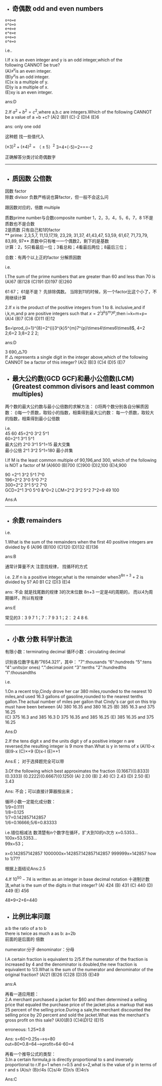 - ## 奇偶数 odd and even numbers
```
o+o=e
o*o=o
e+e=e
e*e=e
o+e=o
o*e=o
```

i.e..

I.If x is an even integer and y is an odd integer,which of the  
following CANNOT be true?  
(A)$x^y$is an even integer.  
(B)$y^x$is an odd integer.   
(C)x is a multiple of y.  
(D)y is a multiple of x.  
(E)xy is an even integer.   

ans:D


2.If $a^2+b^2=c^2$,where a,b.c are integers.Which of the following
CANNOT be a value of a +b +c?
(A)2
(B)1
(C)-2
(D)4
(E)6

ans: only one odd 

这种题 找一些值代入

$(±3)^2+(±4)^{2}=（±5）^2$
3+4+(-5)=2===-2

正确解答分类讨论奇偶数字

---

- ## 质因数 公倍数
因数 factor  
除数 divisor
负数严格说也算factor，但一般不会这么问

跟因数对应的，倍数 multiple

质数prime number与合数composite number 
1，2，3，4，5，6，7，8
1不是质数也不是合数  
2是质数 只有自己和1的factor  
** prime: 2,3,5,7,
11,13,17,19,
23,29,
31,37,
41,43,47, 
53,59,
61,67,
71,73,79,
83,89,
97** 
质数中只有唯一一个偶数2，剩下的是基数  
计算：2，5只看最后一位；3看总和；4看最后两位；8最后三位；

合数：有两个以上正的factor
分解质因数

i.e.

I.The sum of the prime numbers that are greater than 60 and
less than 70 is
(A)67
(B)128
(C)191
(D)197
(E)260

61 67；
61是不是？ 先排除偶数。 当除到11的时候，另一个factor比这个小了，不用继续计算  

2.If x is the product of the positive integers from 1 to 8.
inclusive,and if i,k,m,and p are positive integers such that $x=2^{i}3^{k}5^{m}7^{p}$,then i+k+m+p=
(A)4
(B)7
(C)8
(D)11
(E)12


$x=\prod_{i=1}^{8}=2^{i}3^{k}5^{m}7^{p}\times4\times6\times8$,
4=2 2;6=2 3;8=2 2 2;

ans:D

3
690,△70  
If △ represents a single digit in the integer above,which of the following CANNOT be a factor of this integer?
(A)2
(B)3
(C)4
(D)5
(E)7

- ## 最大公约数(GCD GCF)和最小公倍数(LCM)(Greatest common divisors and least common multiples)

两个数的最大公约数与最小公倍数的求解方法：
()将两个数分别各自分解质因数：
()每一个质数，取较小的指数，相乘得到最大公约数：
每一个质数，取较大的指数，相乘得到最小公倍数

i.e.  
45 60
45=2^0 3^2 5^1  
60=2^1 3^1 5^1  
最大公约 2^0 3^1 5^1=15    最大交集  
最小公倍 2^1 3^2 5^1=180   最小并集  

I.If M is the least common multiple of 90,196,and 300,
which of the following is NOT a factor of M
(A)600
(B)700
(C)900
(D)2,100
(E)4,900


90 =2^1 3^2 5^1 7^0  
196=2^2 3^0 5^0 7^2   
300=2^2 3^1 5^2 7^0  
GCD=2^1 3^0 5^0 &^0=2
LCM=2^2 3^2 5^2 7^2=9 49 100

Ans:A

---

- ## 余数 remainders

i.e.

1.What is the sum of the remainders when the first
40 positive integers are divided by 6
(A)96
(B)100
(C)120
(D)132
(E)136

ans:B

通常计算量不大 注意找规律， 找循环的方式

i.e.
2.If n is a positive integer,what is the remainder when$3^{8n+3}+2$ is divided by 5?
A0
B1
C2
(D)3
(E)4  

ans: 不会
就是找尾数的规律  3的次末位数
8n+3 一定是4的周期的， 而以4为周期循环，所以有规律

ans:E


常见的3：3 9 7 1；7：7 9 3 1；2： 2 4 8 6.

---

- ## 小数 分数 科学计数法

有限小数：terminating decimal
循环小数：circulating decimal 



识别各位数字名称”7654.321”，其中：
"7":thousands
“6":hundreds
“5":tens
“4":units(or ones)
“.”:decimal point
“3":tenths
"2":hundredths
“I":thousandths

i.e.

1.On a recent trip,Cindy drove her car 380 miles,rounded to
the nearest 10 miles,and used 16.3 gallons of gasoline,rounded
to the nearest tenths gallon.The actual number of miles per
gallon that Cindy's car got on this trip must have been between
(A)
380 16.35
and 
380 16.25 
(B)
385 16.3
and 
375 16.25  
(C)
375 16.3
and
385 16.3
D
375 16.35
and
385 16.25
(E)
385 16.35
and
375 16.25

Ans:D


2.If the tens digit x and the units digit y of a positive integer n are reversed,the resulting integer is 9 more than.What is y in terms of x
(A)10-x
(B)9-x
(C)×+9
(D)x-I
(E)×+1

Ans:E；
对于选择题完全可以带

3.Of the following which best approximates the fraction
(0.1667)(0.8333)(0.3333)
(0.2222)(0.6667)(0.1250)
(A)
2.00
(B)
2.40
(C)
2.43
(D)
2.50
(E)
3.43

Ans: 不会；可以直接计算器按出来；


循环小数一定能化成分数：  
1/9=0.1111  
1/8=0.125  
1/7=0.142857142857  
1/6=0.16666;5/6=0.83333  


i.e.错位相减法 数清楚有n个数字在循环，扩大到10的n次方
x=0.5353...  
100x=53.5353...  
99x=53；


x=0.142857142857
1000000x=142857.142857142857
999999x=142857  how to 1/7??

根据上面结论Ans:2.5

4.If $10^{50}-74$ is written as an integer in base decimal notation 十进制计数法,what is the sum of the digits in that integer?
(A)
424
(B)
431
(C)
440
(D)
449
(E)
456

48*9+2+6=440

- ## 比例比率问题

a:b  the ratio of a to b  
there is twice as much a as b: a=2b  
前面的是后面的 倍数  

numerator:分子  denominator：分母


I.A certain fraction is equivalent to 2/5.If the numerator of the
fraction is increased by 4 and the denominator is doubled,the new
fraction is equivalent to 1/3.What is the sum of the numerator and
denominator of the original fraction?
(A)21
(B)26
(C)28
(D)35
(E)49

ans:A

再看一道应用题：  
2.A merchant purchased a jacket for \$60 and then determined a
selling price that equaled the purchase price of the jacket plus a
markup that was 25 percent of the selling price.During a sale,the
merchant discounted the selling price by 20 percent and sold the
jacket.What was the merchant's gross profit on this sale?
(A)$0
(B)$3
(C)$4
(D)$12
(E)$15$

erroneous: 1.25*0.8

Ans: s=60+0.25s-->s=80  
out=80*0.8=64-->profit=64-60=4

再看一个推导公式的类型：  
3.In a certain formula,p is directly proportional to s and
inversely proportional to r.If p=1 when r=0.5 and s=2,what
is the value of p in terms of r and s
(A)s/r
(B)r/4s
(C)s/4r
(D)r/s
(E)4r/s

Ans:C